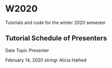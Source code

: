 # W2020
Tutorials and code for the winter 2020 semester


## Tutorial Schedule of Presenters

Date  Topic Presenter

February 14, 2020 stringr Alicia Halhed
